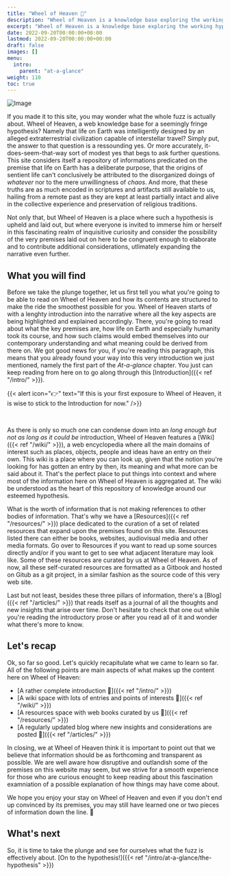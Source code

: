 ```yaml
---
title: "Wheel of Heaven 🌌"
description: "Wheel of Heaven is a knowledge base exploring the working hypothesis that life on Earth was intelligently designed by an extraterrestrial civilization, the so-called Elohim."
excerpt: "Wheel of Heaven is a knowledge base exploring the working hypothesis that life on Earth was intelligently designed by an extraterrestrial civilization, the so-called Elohim."
date: 2022-09-20T00:00:00+00:00
lastmod: 2022-09-20T00:00:00+00:00
draft: false
images: []
menu:
  intro:
    parent: "at-a-glance"
weight: 110
toc: true
---
```


![Image](images/moodscape_01.jpg "moodscape_01")

If you made it to this site, you may wonder what the whole fuzz is actually about. Wheel of Heaven, a web knowledge base for a seemingly fringe hypothesis? Namely that life on Earth was intelligently designed by an alleged extraterrestrial civilization capable of interstellar travel? Simply put, the answer to that question is a ressounding yes. Or more accurately, it-does-seem-that-way sort of modest yes that begs to ask further questions. This site considers itself a repository of informations predicated on the premise that life on Earth has a deliberate purpose, that the origins of sentient life can't conclusively be attributed to the disorganized doings of _whatever_ nor to the mere unwillingness of _chaos_. And more, that these truths are as much encoded in scriptures and artifacts still available to us, hailing from a remote past as they are kept at least partially intact and alive in the collective experience and preservation of religious traditions.

Not only that, but Wheel of Heaven is a place where such a hypothesis is upheld and laid out, but where everyone is invited to immerse him or herself in this fascinating realm of inquisitive curiosity and consider the possibility of the very premises laid out on here to be congruent enough to elaborate and to contribute additional considerations, utlimately expanding the narrative even further.

## What you will find

Before we take the plunge together, let us first tell you what you're going to be able to read on Wheel of Heaven and how its contents are structured to make the ride the smoothest possible for you. Wheel of Heaven starts of with a lenghty introduction into the narrative where all the key aspects are being highlighted and explained accordingly. There, you're going to read about what the key premises are, how life on Earth and especially humanity took its course, and how such claims would embed themselves into our contemporary understanding and what meaning could be derived from there on. We got good news for you, if you're reading this paragraph, this means that you already found your way into this very introduction we just mentioned, namely the first part of the _At-a-glance_ chapter. You just can keep reading from here on to go along through this [Introduction]({{< ref "/intro/" >}}).

{{< alert icon="👉" text="If this is your first exposure to Wheel of Heaven, it is wise to stick to the Introduction for now." />}}

<br>

As there is only so much one can condense down into an _long enough but not as long as it could be_ introduction, Wheel of Heaven features a [Wiki]({{< ref "/wiki/" >}}), a web encyclopedia where all the main domains of interest such as places, objects, people and ideas have an entry on their own. This wiki is a place where you can look up, given that the notion you're looking for has gotten an entry by then, its meaning and what more can be said about it. That's the perfect place to put things into context and where most of the information here on Wheel of Heaven is aggregated at. The wiki be understood as the heart of this repository of knowledge around our esteemed hypothesis.

What is the worth of information that is not making references to other bodies of information. That's why we have a [Resources]({{< ref "/resources/" >}}) place dedicated to the curation of a set of related resources that expand upon the premises found on this site. Resources listed there can either be books, websites, audiovisual media and other media formats. Go over to Resources if you want to read up some sources directly and/or if you want to get to see what adjacent literature may look like. Some of these resources are curated by us at Wheel of Heaven. As of now, all these self-curated resources are formatted as a Gitbook and hosted on Gitub as a git project, in a similar fashion as the source code of this very web site.

Last but not least, besides these three pillars of information, there's a [Blog]({{< ref "/articles/" >}}) that reads itself as a journal of all the thoughts and new insights that arise over time. Don't hesitate to check that one out while you're reading the introductory prose or after you read all of it and wonder what there's more to know.

## Let's recap

Ok, so far so good. Let's quickly recapitulate what we came to learn so far. All of the following points are main aspects of what makes up the content here on Wheel of Heaven:

- [A rather complete introduction 🔗]({{< ref "/intro/" >}})
- [A wiki space with lots of entries and points of interests 🔗]({{< ref "/wiki/" >}})
- [A resources space with web books curated by us 🔗]({{< ref "/resources/" >}})
- [A regularly updated blog where new insights and considerations are posted 🔗]({{< ref "/articles/" >}})

In closing, we at Wheel of Heaven think it is important to point out that we believe that information should be as forthcoming and transparent as possible. We are well aware how disruptive and outlandish some of the premises on this website may seem, but we strive for a smooth experience for those who are curious enought to keep reading about this fascination examniation of a possible explanation of how things may have come about.

We hope you enjoy your stay on Wheel of Heaven and even if you don't end up convinced by its premises, you may still have learned one or two pieces of information down the line. 🙏

## What's next

So, it is time to take the plunge and see for ourselves what the fuzz is effectively about. [On to the hypothesis!]({{< ref "/intro/at-a-glance/the-hypothesis" >}})
